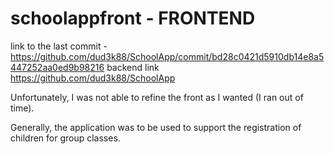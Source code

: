 # schoolappfront - FRONTEND

link to the last commit - https://github.com/dud3k88/SchoolApp/commit/bd28c0421d5910db14e8a5447252aa0ed9b98216
backend link https://github.com/dud3k88/SchoolApp

Unfortunately, I was not able to refine the front as I wanted (I ran out of time).

Generally, the application was to be used to support the registration of children for group classes. 
